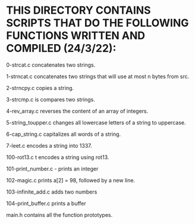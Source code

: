 # THIS DIRECTORY CONTAINS SCRIPTS THAT DO THE FOLLOWING FUNCTIONS WRITTEN AND COMPILED (24/3/22):
 0-strcat.c  concatenates two strings.

 1-strncat.c concatenates two strings that will use at most n bytes from src.

 2-strncpy.c  copies a string.

 3-strcmp.c is  compares two strings.

 4-rev_array.c reverses the content of an array of integers.

 5-string_toupper.c changes all lowercase letters of a string to uppercase.

 6-cap_string.c  capitalizes all words of a string.

 7-leet.c  encodes a string into 1337.

 100-rot13.c t encodes a string using rot13.

 101-print_number.c - prints an integer
  
 102-magic.c  prints a[2] = 98, followed by a new line.
  
 103-infinite_add.c adds two numbers
  
 104-print_buffer.c prints a buffer

 main.h contains all the function prototypes.
